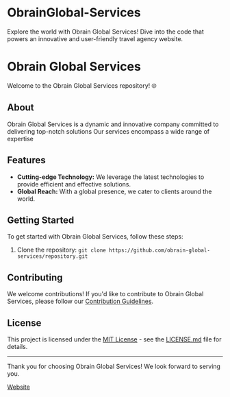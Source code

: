 # ObrainGlobal-Services
Explore the world with Obrain Global Services!  Dive into the code that powers an innovative and user-friendly travel agency website.

# Obrain Global Services

Welcome to the Obrain Global Services repository! 🌐

## About

Obrain Global Services is a dynamic and innovative company committed to delivering top-notch solutions Our services encompass a wide range of expertise

## Features


- **Cutting-edge Technology:** We leverage the latest technologies to provide efficient and effective solutions.
- **Global Reach:** With a global presence, we cater to clients around the world.

## Getting Started

To get started with Obrain Global Services, follow these steps:

1. Clone the repository: `git clone https://github.com/obrain-global-services/repository.git`


## Contributing

We welcome contributions! If you'd like to contribute to Obrain Global Services, please follow our [Contribution Guidelines](CONTRIBUTING.md).


## License

This project is licensed under the [MIT License](LICENSE.md) - see the [LICENSE.md](LICENSE.md) file for details.

---

Thank you for choosing Obrain Global Services! We look forward to serving you.

[Website](https://obrainglobalservices.com/)

